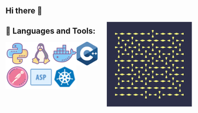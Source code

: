 ## Hi there 👋

<img align="right" alt="GIF" src="https://github.com/Gecazo/Gecazo/blob/main/resources/giphy.gif" width="230px"/>


## 🔨 Languages and Tools:
<a href="https://www.python.org" target="_blank"> <img align="left" src="https://github.com/Gecazo/Gecazo/blob/main/resources/icons8-python-64-3.png" alt="python" height="64px"/> </a> 
<a href="https://www.linux.org" target="_blank"> <img align="left" src="https://github.com/Gecazo/Gecazo/blob/main/resources/icons8-linux-64-2.png" alt="linux" height="64px"/> </a> 
<a href="https://www.docker.com" target="_blank"> <img align="left" src="https://github.com/Gecazo/Gecazo/blob/main/resources/icons8-docker-64.png" alt="docker" height="64px"/> </a> 
<a href="https://cplusplus.com/" target="_blank"> <img align="left" src="https://github.com/Gecazo/Gecazo/blob/main/resources/cpp-cropped.svg" alt="cpp" height="64px"/> </a> 
<a href="https://www.postman.com" target="_blank"> <img align="left" src="https://github.com/Gecazo/Gecazo/blob/main/resources/icons8-postman-api-64.png" alt="postman" height="64px"/> </a> 
<a href="https://docs.microsoft.com/en-us/aspnet/core/?view=aspnetcore-5.0" target="_blank"> <img align="left" src="https://github.com/Gecazo/Gecazo/blob/main/resources/icons8-asp-40.png" alt="postman" height="64px"/> </a> 
<a href="https://kubernetes.io" target="_blank"> <img align="left" src="https://github.com/Gecazo/Gecazo/blob/main/resources/icons8-kubernetes-48.png" alt="postman" height="64px"/> </a> 
